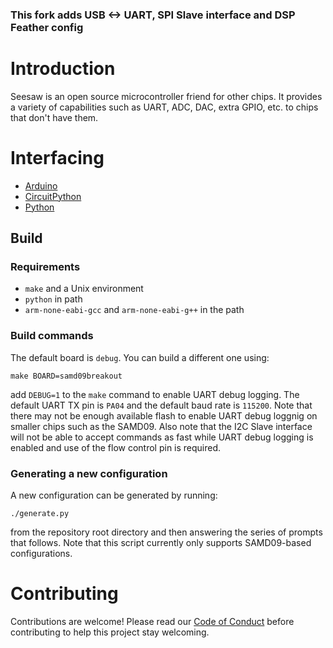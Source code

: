 ### This fork adds USB <-> UART, SPI Slave interface and DSP Feather config

# Introduction

Seesaw is an open source microcontroller friend for other chips. It provides a
variety of capabilities such as UART, ADC, DAC, extra GPIO, etc. to chips that don't have them.

# Interfacing
- [Arduino](https://github.com/adafruit/Adafruit_Seesaw)
- [CircuitPython](https://github.com/adafruit/Adafruit_CircuitPython_seesaw)
- [Python](https://github.com/adafruit/Adafruit_Python_seesaw)

## Build

### Requirements

* `make` and a Unix environment
* `python` in path
* `arm-none-eabi-gcc` and `arm-none-eabi-g++` in the path

### Build commands

The default board is `debug`. You can build a different one using:

```
make BOARD=samd09breakout
```

add `DEBUG=1` to the `make` command to enable UART debug logging. The default UART TX pin is `PA04` and the default baud rate is `115200`. Note that there may not be enough available flash to enable UART debug loggnig on smaller chips such as the SAMD09. Also note that the I2C Slave interface will not be able to accept commands as fast while UART debug logging is enabled and use of the flow control pin is required.

### Generating a new configuration

A new configuration can be generated by running:
```
./generate.py
```
from the repository root directory and then answering the series of prompts that follows. Note that this script currently only supports SAMD09-based configurations.

# Contributing

Contributions are welcome! Please read our [Code of Conduct](https://github.com/adafruit/seesaw/blob/master/CODE_OF_CONDUCT.md) before contributing to help this project stay welcoming.
